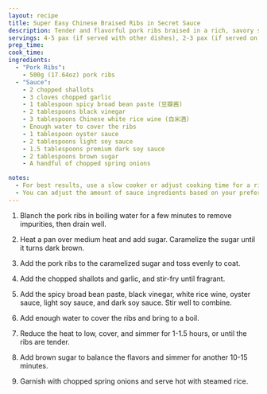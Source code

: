 ```yaml
---
layout: recipe
title: Super Easy Chinese Braised Ribs in Secret Sauce
description: Tender and flavorful pork ribs braised in a rich, savory secret sauce
servings: 4-5 pax (if served with other dishes), 2-3 pax (if served on its own with rice)
prep_time: 
cook_time: 
ingredients:
  - "Pork Ribs":
    - 500g (17.64oz) pork ribs
  - "Sauce":
    - 2 chopped shallots
    - 3 cloves chopped garlic
    - 1 tablespoon spicy broad bean paste (豆瓣酱)
    - 2 tablespoons black vinegar
    - 3 tablespoons Chinese white rice wine (白米酒)
    - Enough water to cover the ribs
    - 1 tablespoon oyster sauce
    - 2 tablespoons light soy sauce
    - 1.5 tablespoons premium dark soy sauce
    - 2 tablespoons brown sugar
    - A handful of chopped spring onions

notes:
  - For best results, use a slow cooker or adjust cooking time for a richer flavor
  - You can adjust the amount of sauce ingredients based on your preference
---
```


1. Blanch the pork ribs in boiling water for a few minutes to remove impurities, then drain well.

2. Heat a pan over medium heat and add sugar. Caramelize the sugar until it turns dark brown.

3. Add the pork ribs to the caramelized sugar and toss evenly to coat.

4. Add the chopped shallots and garlic, and stir-fry until fragrant.

5. Add the spicy broad bean paste, black vinegar, white rice wine, oyster sauce, light soy sauce, and dark soy sauce. Stir well to combine.

6. Add enough water to cover the ribs and bring to a boil.

7. Reduce the heat to low, cover, and simmer for 1-1.5 hours, or until the ribs are tender.

8. Add brown sugar to balance the flavors and simmer for another 10-15 minutes.

9. Garnish with chopped spring onions and serve hot with steamed rice.
